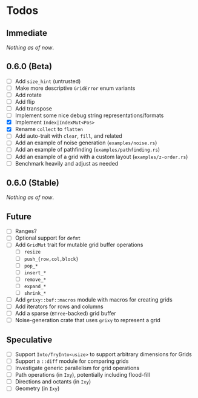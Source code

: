 # Todos

## Immediate

_Nothing as of now_.

## 0.6.0 (Beta)

- [ ] Add `size_hint` (untrusted)
- [ ] Make more descriptive `GridError` enum variants
- [ ] Add rotate
- [ ] Add flip
- [ ] Add transpose
- [ ] Implement some nice debug string representations/formats
- [x] Implement `Index|IndexMut<Pos>`
- [x] Rename `collect` to `flatten`
- [ ] Add auto-trait with `clear`, `fill`, and related
- [ ] Add an example of noise generation (`examples/noise.rs`)
- [ ] Add an example of pathfinding (`examples/pathfinding.rs`)
- [ ] Add an example of a grid with a custom layout (`examples/z-order.rs`)
- [ ] Benchmark heavily and adjust as needed

## 0.6.0 (Stable)

_Nothing as of now_.

## Future

- [ ] Ranges?
- [ ] Optional support for `defmt`
- [ ] Add `GridMut` trait for mutable grid buffer operations
  - [ ] `resize`
  - [ ] `push_{row,col,block}`
  - [ ] `pop_*`
  - [ ] `insert_*`
  - [ ] `remove_*`
  - [ ] `expand_*`
  - [ ] `shrink_*`
- [ ] Add `grixy::buf::macros` module with macros for creating grids
- [ ] Add iterators for rows and columns
- [ ] Add a sparse (`BTree`-backed) grid buffer
- [ ] Noise-generation crate that uses `grixy` to represent a grid

## Speculative

- [ ] Support `Into/TryInto<usize>` to support arbitrary dimensions for Grids
- [ ] Support a `::diff` module for comparing grids
- [ ] Investigate generic parallelism for grid operations
- [ ] Path operations (in `Ixy`), potentially including flood-fill
- [ ] Directions and octants (in `Ixy`)
- [ ] Geometry (in `Ixy`)
